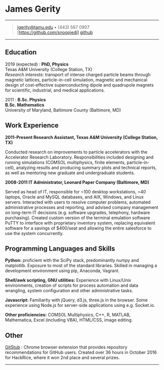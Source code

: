 James Gerity
============

----

> <jgerity@tamu.edu> • (443) 567 0907  
> [https://github.com/snoopjedi] [github]

----

Education
---------

2019 (expected)
:   **PhD, Physics**  
    Texas A&M University (College Station, TX)  
    _Research interests:_ transport of intense charged particle beams through
    magnetic lattices, particle-in-cell simulation, magnetic and mechanical
    design of cost-effective superconducting dipole and quadrupole magnets for
    scientific, industrial, and medical applications.


2011
:   **B.Sc. Physics**  
    **B.Sc. Mathematics**  
    University of Maryland, Baltimore County (Baltimore, MD)

Work Experience
----------

**2011-Present Research Assistant, Texas A&M University (College Station, TX)**

Conducted research on improvements to particle accelerators with the
Accelerator Research Laboratory.  Responsibilities included designing and
running simulations (COMSOL multiphysics, finite elements, particle-in-cell),
analyzing results and producing summary plots and technical reports, as well as 
mentoring new graduate and undergraduate students.

**2008-2011 IT Administrator, Leonard Paper Company (Baltimore, MD)**

Served as head of IT, responsible for ~100 desktop workstations, ~40 laptops,
Oracle and MySQL databases, and AIX, Windows, and Linux servers.  Interacted
with users to resolve computer problems, automated administrative processes and
reporting, and advised company management on long-term IT decisions (e.g.
software upgrades, telephony, hardware purchasing). Created custom version of
the terminal emulation software PuTTY to interface with proprietary inventory
system, replacing equivalent software for a savings of $400/seat and allowing
the entire salesforce to use the system concurrently.

Programming Languages and Skills
----------

**Python:** proficient with the SciPy stack, predominantly numpy and
matplotlib. Exposure to most of the standard libraries. Skilled
in managing a development environment using pip, Anaconda, Vagrant.  

**Shell/awk scripting, GNU utilities:** Experience with Linux/Unix environments,
creation of scripts for process automation and data wrangling, system
configuration and other administrative tasks.

**Javascript:** Familiarity with jQuery, d3.js, three.js in the browser.  Some
experience using Node.js for server-side applications using e.g. Socket.io.

**Other proficiencies:** COMSOL Multiphysics, C++, R, MATLAB, Mathematica, 
Excel (including VBA), HTML/CSS, image editing.

Other
--------------------

[GitStub](https://github.com/snoopjedi/gitstub)
:   Chrome browser extension that provides repository recommendations for
    GitHub users. Created over 36 hours in October 2016 for HackRice, where it
    won 2nd place and several prizes.

----

[github]: https://github.com/snoopjedi
